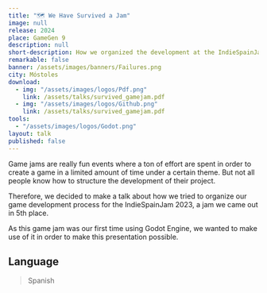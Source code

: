 ```yaml
---
title: "🗺️ We Have Survived a Jam"
image: null
release: 2024
place: GameGen 9
description: null
short-description: How we organized the development at the IndieSpainJam 2023.
remarkable: false
banner: /assets/images/banners/Failures.png
city: Móstoles
download:
  - img: "/assets/images/logos/Pdf.png"
    link: /assets/talks/survived_gamejam.pdf
  - img: "/assets/images/logos/Github.png"
    link: /assets/talks/survived_gamejam.pdf
tools:
  - "/assets/images/logos/Godot.png"
layout: talk
published: false
---
```


Game jams are really fun events where a ton of effort are spent in order to create a game in a limited amount of time under a certain theme. But not all people know how to structure the development of their project.

Therefore, we decided to make a talk about how we tried to organize our game development process for the IndieSpainJam 2023, a jam we came out in 5th place.

As this game jam was our first time using Godot Engine, we wanted to make use of it in order to make this presentation possible.

## Language

> Spanish
